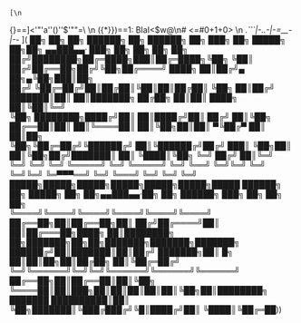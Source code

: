 	[\n
{}==]<'"'a''()''$'""=\\ \n
({*}})==1: BIaI<$w@\n# <=#0+1+0>
\n
	._```|-..-|-=__-|-_- ](
	  ██╗ ██╗ ██╗  ██████╗  ██╗ ██████╗ ██╗     ███╗  ██╗ █████╗  ██╗██╗ ▄▄███▄▄·    ███╗   ██╗ ██╗      ██╗  ██╗            
	 ██╔╝████████╗██╔═████╗███║██╔═████╗╚██╗    ╚██║ ██╔╝██╔══██╗██╔╝╚██╗██╔════╝    ████╗  ██║██╔╝▄ ██╗▄╚██╗███║██╗         
	██╔╝ ╚██╔═██╔╝██║██╔██║╚██║██║██╔██║ ╚██╗    ██║██╔╝ ███████║██║  ██║███████╗    ██╔██╗ ██║██║  ████╗ ██║╚██║╚═╝         
	╚██╗ ████████╗████╔╝██║ ██║████╔╝██║ ██╔╝    ██║╚██╗ ██╔══██║██║  ██║╚════██║    ██║╚██╗██║██║ ▀╚██╔▀ ██║ ██║██╗         
	 ╚██╗╚██╔═██╔╝╚██████╔╝ ██║╚██████╔╝██╔╝    ███║ ╚██╗██║  ██║╚██╗██╔╝███████║    ██║ ╚████║╚██╗  ╚═╝ ██╔╝ ██║╚═╝         
	  ╚═╝ ╚═╝ ╚═╝  ╚═════╝  ╚═╝ ╚═════╝ ╚═╝     ╚══╝  ╚═╝╚═╝  ╚═╝ ╚═╝╚═╝ ╚═▀▀▀══╝    ╚═╝  ╚═══╝ ╚═╝      ╚═╝  ╚═╝            
	█████╗█████╗█████╗█████╗█████╗█████╗█████   ██████╗ ██╗ █████╗ ██╗  ██╗▄▄███▄▄·██╗    ██╗ ██████╗ ███╗   ██╗ ██╗ ██╗     
	╚════╝╚════╝╚════╝╚════╝╚════╝╚════╝        ██╔══██╗██║██╔══██╗██║ ██╔╝██╔════╝██║    ██║██╔═══██╗████╗  ██║████████╗    
	██╗███████╗██╗██╗███████╗███████╗███████╗   ██████╔╝██║███████║██║██╔╝ ███████╗██║ █╗ ██║██║██╗██║██╔██╗ ██║╚██╔═██╔╝    
	╚═╝╚══════╝╚═╝╚═╝╚══════╝╚══════╝╚══════╝   ██╔══██╗██║██╔══██║██║╚██╗ ╚════██║██║███╗██║██║██║██║██║╚██╗██║████████╗    
				                    ███████ ██████████║██║ ╚██╗███████║╚███╔███╔╝╚█║████╔╝██║ ╚████║╚██╔═██))
												
